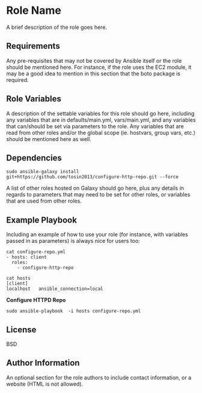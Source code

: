Role Name
=========

A brief description of the role goes here.

Requirements
------------

Any pre-requisites that may not be covered by Ansible itself or the role should be mentioned here. For instance, if the role uses the EC2 module, it may be a good idea to mention in this section that the boto package is required.

Role Variables
--------------

A description of the settable variables for this role should go here, including any variables that are in defaults/main.yml, vars/main.yml, and any variables that can/should be set via parameters to the role. Any variables that are read from other roles and/or the global scope (ie. hostvars, group vars, etc.) should be mentioned here as well.

Dependencies
------------
```
sudo ansible-galaxy install git+https://github.com/tosin2013/configure-http-repo.git --force
```

A list of other roles hosted on Galaxy should go here, plus any details in regards to parameters that may need to be set for other roles, or variables that are used from other roles.

Example Playbook
----------------

Including an example of how to use your role (for instance, with variables passed in as parameters) is always nice for users too:

    cat configure-repo.yml
    - hosts: client
      roles:
        - configure-http-repo

    cat hosts
    [client]
    localhost   ansible_connection=local

**Configure HTTPD Repo**
```
sudo ansible-playbook  -i hosts configure-repo.yml
```

License
-------

BSD

Author Information
------------------

An optional section for the role authors to include contact information, or a website (HTML is not allowed).
